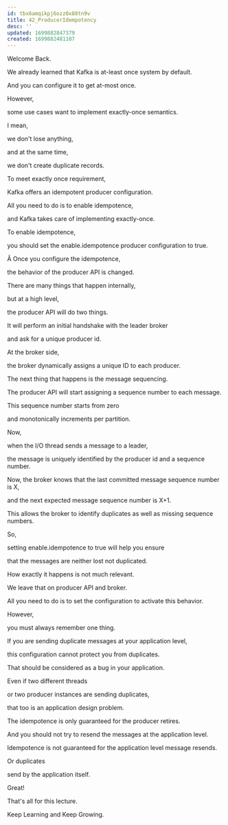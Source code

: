 ```yaml
---
id: tbx6amqikpj6ozz0x88tn9v
title: 42_ProducerIdempotency
desc: ''
updated: 1699882847379
created: 1699882481107
---
```

Welcome Back.

We already learned that Kafka is at-least once system by default.

And you can configure it to get at-most once.

However,

some use cases want to implement exactly-once semantics.

I mean,

we don't lose anything,

and at the same time,

we don't create duplicate records.

To meet exactly once requirement,

Kafka offers an idempotent producer configuration.

All you need to do is to enable idempotence,

and Kafka takes care of implementing exactly-once.

To enable idempotence,

you should set the enable.idempotence producer configuration to true.

Â Once you configure the idempotence,

the behavior of the producer API is changed.

There are many things that happen internally,

but at a high level,

the producer API will do two things.

It will perform an initial handshake with the leader broker

and ask for a unique producer id.

At the broker side,

the broker dynamically assigns a unique ID to each producer.

The next thing that happens is the message sequencing.

The producer API will start assigning a sequence number to each message.

This sequence number starts from zero

and monotonically increments per partition.

Now,

when the I/O thread sends a message to a leader,

the message is uniquely identified by the producer id and a sequence number.

Now, the broker knows that the last committed message sequence number is X,

and the next expected message sequence number is X+1.

This allows the broker to identify duplicates as well as missing sequence numbers.

So,

setting enable.idempotence to true will help you ensure

that the messages are neither lost not duplicated.

How exactly it happens is not much relevant.

We leave that on producer API and broker.

All you need to do is to set the configuration to activate this behavior.

However,

you must always remember one thing.

If you are sending duplicate messages at your application level,

this configuration cannot protect you from duplicates.

That should be considered as a bug in your application.

Even if two different threads

or two producer instances are sending duplicates,

that too is an application design problem.

The idempotence is only guaranteed for the producer retires.

And you should not try to resend the messages at the application level.

Idempotence is not guaranteed for the application level message resends.

Or duplicates

send by the application itself.

Great!

That's all for this lecture.

Keep Learning and Keep Growing.